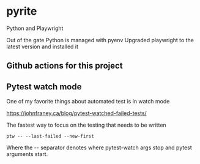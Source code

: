 # pyrite
Python and Playwright

Out of the gate Python is managed with pyenv
Upgraded playwright to the latest version and installed it

## Github actions for this project



## Pytest watch mode
One of my favorite things about automated test is in watch mode

https://johnfraney.ca/blog/pytest-watched-failed-tests/

The fastest way to focus on the testing that needs to be written

```
ptw -- --last-failed --new-first
```

Where the -- separator denotes where pytest-watch args stop and pytest arguments start.

